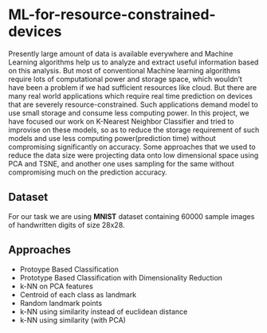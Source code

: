 # ML-for-resource-constrained-devices
Presently large amount of data is available everywhere and Machine Learning algorithms help us to analyze and extract useful information based on this analysis. But most of conventional Machine learning algorithms require lots of computational power and storage space, which wouldn’t have been a problem if we had sufficient resources like cloud. But there are many real world applications which require real time prediction on devices that are severely resource-constrained. Such applications demand model to use small storage and consume less computing power. 
In this project, we have focused our work on K-Nearest Neighbor Classifier and tried to improvise on these models, so as to reduce the storage requirement of such models and use less computing power(prediction time) without compromising significantly on accuracy. Some approaches that we used to reduce the data size were projecting data onto low dimensional space using PCA and TSNE, and another one uses sampling for the same without compromising much on the prediction accuracy.

## Dataset
For our task we are using **MNIST** dataset containing 60000 sample images of handwritten digits of size 28x28. 

## Approaches
- Protoype Based Classification
- Prototype Based Classification with Dimensionality Reduction
- k-NN on PCA features
- Centroid of each class as landmark
- Random landmark points
- k-NN using similarity instead of euclidean distance
- k-NN using similarity (with PCA)

